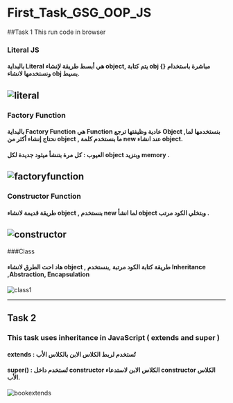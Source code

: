 # First_Task_GSG_OOP_JS

##Task 1 
This run code in browser 
### Literal JS
#### بالبداية Literal هي أبسط طريقة لإنشاء object, يتم كتابة obj مباشرة باستخدام {} ونستخدمها لانشاء obj بسيط.

![literal](https://github.com/user-attachments/assets/bcc3479f-e659-4151-9ba9-12d47fe3399b)
-----------------------------------------------------------------------------------------------------------------------------------------------------------------------------------------

### Factory Function
#### بالبداية Factory Function هي Function عادية وظيفتها ترجع Object ,بنستخدمها لما نحتاج إنشاء أكثر من object , ما بنستخدم كلمة new عند انشاء object.
#### العيوب : كل مرة بتنشأ ميثود جديدة لكل object  وبتزيد memory .


![factoryfunction](https://github.com/user-attachments/assets/751331d9-2d24-4f27-acbb-16656a16ca7e)
-----------------------------------------------------------------------------------------------------------------------------------------------------------------------------------------

### Constructor Function
#### طريقة قديمة لانشاء object , بنستخدم new لما انشأ object وبتخلي الكود مرتب .
![constructor](https://github.com/user-attachments/assets/e6e203a8-2e42-4bd2-93bb-fee4d1c98753)
-----------------------------------------------------------------------------------------------------------------------------------------------------------------------------------------

###Class
####  هاد احث الطرق لانشاء object , طريقة كتابة الكود مرتبة ,بنستخدم Inheritance ,Abstraction, Encapsulation 
![class1](https://github.com/user-attachments/assets/a30b7959-4677-41ee-9b0b-e1f063b61e83)

----------------------------------------------------------------------------------------------------------------

## Task 2
### This task uses inheritance in JavaScript ( extends and super )
#### extends : تُستخدم لربط الكلاس الابن بالكلاس الأب
#### super() : تُستخدم داخل constructor الكلاس الابن لاستدعاء constructor الكلاس الأب.
![bookextends](https://github.com/user-attachments/assets/8d94c8f9-99d5-46a1-92e3-c5f827c83c22)
